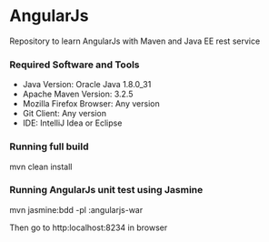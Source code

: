 # AngularJs
Repository to learn AngularJs with Maven and Java EE rest service

### Required Software and Tools
* Java Version: Oracle Java 1.8.0_31
* Apache Maven Version: 3.2.5
* Mozilla Firefox Browser: Any version
* Git Client: Any version
* IDE: IntelliJ Idea or Eclipse

### Running full build
mvn clean install

### Running AngularJs unit test using Jasmine
mvn jasmine:bdd -pl :angularjs-war

Then go to http:localhost:8234 in browser

